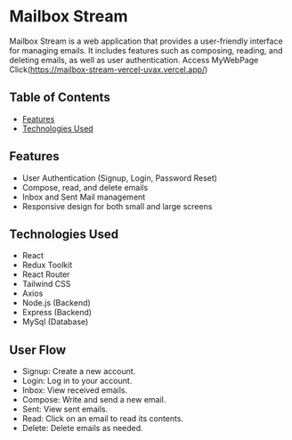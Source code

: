 # Mailbox Stream

Mailbox Stream is a web application that provides a user-friendly interface for managing emails. It includes features such as composing, reading, and deleting emails, as well as user authentication.
Access MyWebPage Click(https://mailbox-stream-vercel-uvax.vercel.app/)

## Table of Contents

- [Features](#features)
- [Technologies Used](#technologies-used)

## Features

- User Authentication (Signup, Login, Password Reset)
- Compose, read, and delete emails
- Inbox and Sent Mail management
- Responsive design for both small and large screens

## Technologies Used

- React
- Redux Toolkit
- React Router
- Tailwind CSS
- Axios
- Node.js (Backend)
- Express (Backend)
- MySql (Database)

## User Flow
- Signup: Create a new account.
- Login: Log in to your account.
- Inbox: View received emails.
- Compose: Write and send a new email.
- Sent: View sent emails.
- Read: Click on an email to read its contents.
- Delete: Delete emails as needed.
